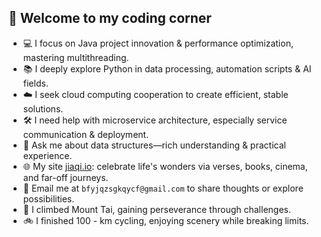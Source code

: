 ## 🚀 Welcome to my coding corner
- 💻 I focus on Java project innovation & performance optimization, mastering multithreading.
- 📚 I deeply explore Python in data processing, automation scripts & AI fields.
- ☁️ I seek cloud computing cooperation to create efficient, stable solutions.
- 🛠️ I need help with microservice architecture, especially service communication & deployment.
- 💬 Ask me about data structures—rich understanding & practical experience.
- 🌐 My site [jiaqi.io](https://jiaqi.io): celebrate life's wonders via verses, books, cinema, and far-off journeys.
- 📧 Email me at `bfyjqzsgkqycf@gmail.com` to share thoughts or explore possibilities.
- 🗻 I climbed Mount Tai, gaining perseverance through challenges.
- 🚲 I finished 100 - km cycling, enjoying scenery while breaking limits.
